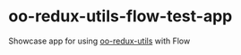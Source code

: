 # oo-redux-utils-flow-test-app

Showcase app for using [oo-redux-utils] with Flow

[oo-redux-utils]: https://www.github.com/pksilen/oo-redux-utils 

